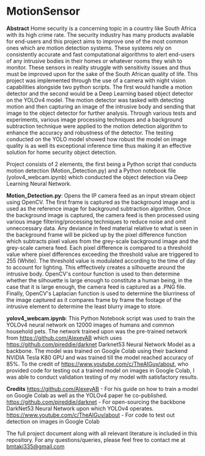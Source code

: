 # MotionSensor

**Abstract**
Home security is a concerning topic in a country like South Africa with its high crime rate. The security industry has many products available for end-users and this project aims to improve one of the most common ones which are motion detection systems. These systems rely on consistently accurate and fast computational algorithms to alert end-users of any intrusive bodies in their homes or whatever rooms they wish to monitor. These sensors in reality struggle with sensitivity issues and thus must be improved upon for the sake of the South African quality of life.
This project was implemented through the use of a camera with night vision capabilities alongside two python scripts. The first would handle a motion detector and the second would be a Deep Learning based object detector on the YOLOv4 model. The motion detector was tasked with detecting motion and then capturing an image of the intrusive body and sending that image to the object detector for further analysis. Through various tests and experiments, various image processing techniques and a background subtraction technique were applied to the motion detection algorithm to enhance the accuracy and robustness of the detector. The testing conducted on the YOLO model showed how robust the model on image quality is as well its exceptional inference time thus making it an effective solution for home security object detection.

Project consists of 2 elements, the first being a Python script that conducts motion detection (Motion_Detection.py) and a Python notebook file (yolov4_webcam.ipynb) which conducted the object detection via Deep Learning Neural Network.

**Motion_Detection.py**:
Opens the IP camera feed as an input stream object using OpenCV. The first frame is captured as the background image and is used as the reference image for background subtraction algorithm. Once the background image is captured, the camera feed is then processed using various image filtering/processing techniques to reduce noise and omit unneccessary data. Any deviance in feed material relative to what is seen in the background frame will be picked up by the pixel difference function which subtracts pixel values from the grey-scale background image and the grey-scale camera feed. Each pixel difference is compared to a threshold value where pixel differences exceeding the threshold value are triggered to 255 (White). The threshold value is modulated according to the time of day to account for lighting. This efffectively creates a silhouette around the intrusive body. OpenCV's contour function is used to then determine whether the silhouette is large enough to constitute a human being, in the case that it is large enough, the camera feed is captured as a .PNG file. Finally, OpenCV's Laplacian function is used to determine the blurriness of the image captured as it compares frame by frame the footage of the intrusive element to determine the least blurry image to store.

**yolov4_webcam.ipynb**:
This Python Notebook script was used to train the YOLOv4 neural network on 12000 images of humans and common household pets. The network trained upon was the pre-trained network from https://github.com/AlexeyAB which uses https://github.com/pjreddie/darknet Darknet53 Neural Network Model as a backbone. The model was trained on Google Colab using their backend NVIDIA Tesla K80 GPU and was trained till the model reached accuracy of 85%. To the credit of https://www.youtube.com/c/TheAIGuy/about, who provided code for testing out a trained model on images in Google Colab, I was able to conduct validation testing of my model with satisfactory results.

**Credits**
https://github.com/AlexeyAB - For his guide on how to train a model on Google Colab as well as the YOLOv4 paper he co-published.
https://github.com/pjreddie/darknet - For open-sourcing the backbone DarkNet53 Neural Network upon which YOLOv4 operates.
https://www.youtube.com/c/TheAIGuy/about - For code to test out detection on images in Google Colab

The full project document along with all relevant literature is included in this repository. For any questions/queries, please feel free to contact me at bmtaki335@gmail.com

